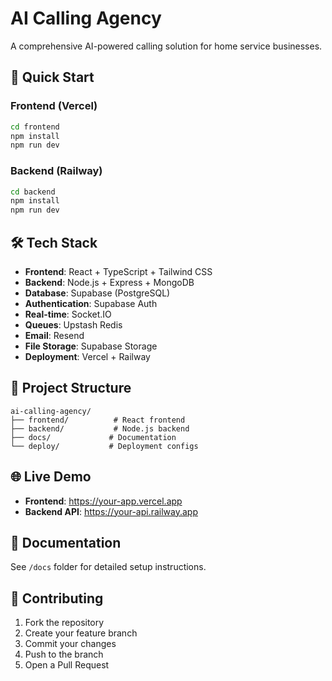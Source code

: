 # AI Calling Agency

A comprehensive AI-powered calling solution for home service businesses.

## 🚀 Quick Start

### Frontend (Vercel)
```bash
cd frontend
npm install
npm run dev
```

### Backend (Railway)
```bash
cd backend
npm install
npm run dev
```

## 🛠 Tech Stack

- **Frontend**: React + TypeScript + Tailwind CSS
- **Backend**: Node.js + Express + MongoDB
- **Database**: Supabase (PostgreSQL)
- **Authentication**: Supabase Auth
- **Real-time**: Socket.IO
- **Queues**: Upstash Redis
- **Email**: Resend
- **File Storage**: Supabase Storage
- **Deployment**: Vercel + Railway

## 📁 Project Structure

```
ai-calling-agency/
├── frontend/          # React frontend
├── backend/           # Node.js backend
├── docs/             # Documentation
└── deploy/           # Deployment configs
```

## 🌐 Live Demo

- **Frontend**: https://your-app.vercel.app
- **Backend API**: https://your-api.railway.app

## 📖 Documentation

See `/docs` folder for detailed setup instructions.

## 🤝 Contributing

1. Fork the repository
2. Create your feature branch
3. Commit your changes
4. Push to the branch
5. Open a Pull Request